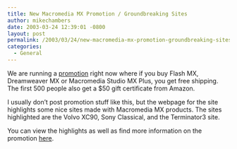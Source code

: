 ```yaml
---
title: New Macromedia MX Promotion / Groundbreaking Sites
author: mikechambers
date: 2003-03-24 12:39:01 -0800
layout: post
permalink: /2003/03/24/new-macromedia-mx-promotion-groundbreaking-sites/
categories:
  - General
---
```



We are running a [promotion][1] right now where if you buy Flash MX, Dreamweaver MX or Macromedia Studio MX Plus, you get free shipping. The first 500 people also get a $50 gift certificate from Amazon.

I usually don&#8217;t post promotion stuff like this, but the webpage for the site highlights some nice sites made with Macromedia MX products. The sites highlighted are the Volvo XC90, Sony Classical, and the Terminator3 site.

You can view the highlights as well as find more information on the promotion [here][1].

 [1]: http://www.macromedia.com/special/inspiration/volvo/